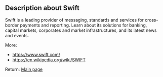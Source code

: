 ## Description about Swift

Swift is a leading provider of messaging, standards and services for cross-border payments and reporting. Learn about its solutions for banking, capital markets, corporates and market infrastructures, and its latest news and events.

More:

* https://www.swift.com/
* https://en.wikipedia.org/wiki/SWIFT




Return: [Main page](/output.md)